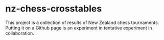 # nz-chess-crosstables
This project is a collection of results of New Zealand chess tournaments. Putting it on a Github page is an experiment in tentative experiment in collaboration.
